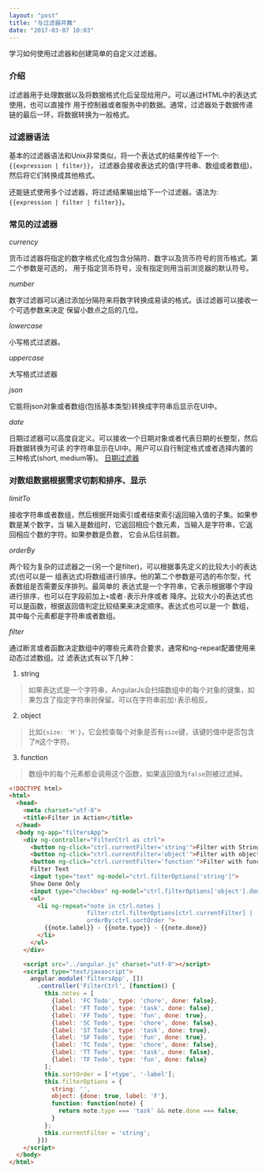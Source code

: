 ```yaml
---
layout: "post"
title: "与过滤器共舞"
date: "2017-03-07 10:03"
---
```


学习如何使用过滤器和创建简单的自定义过滤器。

<!-- more -->

### 介绍

过滤器用于处理数据以及将数据格式化后呈现给用户。可以通过HTML中的表达式使用，也可以直接作
用于控制器或者服务中的数据。通常，过滤器处于数据传递链的最后一环，将数据转换为一般格式。

### 过滤器语法

基本的过滤器语法和Unix非常类似，将一个表达式的结果传给下一个:`{{expression | filter}}`，
过滤器会接收表达式的值(字符串、数组或者数组)，然后将它们转换成其他格式。

还能链式使用多个过滤器，将过滤结果输出给下一个过滤器。语法为:`{{expression | filter | filter}}`。

### 常见的过滤器

*currency*

货币过滤器将指定的数字格式化成包含分隔符、数字以及货币符号的货币格式。第二个参数是可选的，
用于指定货币符号，没有指定则用当前浏览器的默认符号。

*number*

数字过滤器可以通过添加分隔符来将数字转换成易读的格式。该过滤器可以接收一个可选参数来决定
保留小数点之后的几位。

*lowercase*

小写格式过滤器。

*uppercase*

大写格式过滤器

*json*

它能将json对象或者数组(包括基本类型)转换成字符串后显示在UI中。

*date*

日期过滤器可以高度自定义。可以接收一个日期对象或者代表日期的长整型，然后将数据转换为可读
的字符串显示在UI中。用户可以自行制定格式或者选择内置的三种格式(short, medium等)。
[日期过滤器](https://docs.angularjs.org/api/ng/filter/date)

### 对数组数据根据需求切割和排序、显示

*limitTo*

接收字符串或者数组，然后根据开始索引或者结束索引返回输入值的子集。如果参数是某个数字，当
输入是数组时，它返回相应个数元素，当输入是字符串，它返回相应个数的字符。如果参数是负数，
它会从后往前数。

*orderBy*

两个较为复杂的过滤器之一(另一个是filter)，可以根据事先定义的比较大小的表达式(也可以是一
组表达式)将数组进行排序。他的第二个参数是可选的布尔型，代表数组是否需要反序排列。最简单的
表达式是一个字符串，它表示根据哪个字段进行排序，也可以在字段前加上`+`或者`-`表示升序或者
降序。比较大小的表达式也可以是函数，根据返回值判定比较结果来决定顺序。表达式也可以是一个
数组，其中每个元素都是字符串或者数组。


*filter*

通过断言或者函数决定数组中的哪些元素符合要求，通常和ng-repeat配置使用来动态过滤数组。过
滤表达式有以下几种：
1. string
> 如果表达式是一个字符串，AngularJs会扫描数组中的每个对象的键集，如果包含了指定字符串则保留。可以在字符串前加`!`表示相反。

2. object
> 比如`{size: 'M'}`，它会检查每个对象是否有`size`键，该键的值中是否包含了`M`这个字符。

3. function
> 数组中的每个元素都会调用这个函数，如果返回值为`false`则被过滤掉。

```html
<!DOCTYPE html>
<html>
  <head>
    <meta charset="utf-8">
    <title>Filter in Action</title>
  </head>
  <body ng-app="filtersApp">
    <div ng-controller="FilterCtrl as ctrl">
      <button ng-click="ctrl.currentFilter='string'">Filter with String</button>
      <button ng-click="ctrl.currentFilter='object'">Filter with object</button>
      <button ng-click="ctrl.currentFilter='function'">Filter with function</button>
      Filter Text
      <input type="text" ng-model="ctrl.filterOptions['string']">
      Show Done Only
      <input type="checkbox" ng-model="ctrl.filterOptions['object'].done">
      <ul>
        <li ng-repeat="note in ctrl.notes |
                      filter:ctrl.filterOptions[ctrl.currentFilter] |
                      orderBy:ctrl.sortOrder ">
          {{note.label}} - {{note.type}} - {{note.done}}
        </li>
      </ul>
    </div>

    <script src="../angular.js" charset="utf-8"></script>
    <script type="text/javascript">
      angular.module('filtersApp', [])
        .controller('FilterCtrl', [function() {
          this.notes = [
            {label: 'FC Todo', type: 'chore', done: false},
            {label: 'FT Todo', type: 'task', done: false},
            {label: 'FF Todo', type: 'fun', done: true},
            {label: 'SC Todo', type: 'chore', done: false},
            {label: 'ST Todo', type: 'task', done: true},
            {label: 'SF Todo', type: 'fun', done: true},
            {label: 'TC Todo', type: 'chore', done: false},
            {label: 'TT Todo', type: 'task', done: false},
            {label: 'TF Todo', type: 'fun', done: false}
          ];
          this.sortOrder = ['+type', '-label'];
          this.filterOptions = {
            string: '',
            object: {done: true, label: 'F'},
            function: function(note) {
              return note.type === 'task' && note.done === false;
            }
          };
          this.currentFilter = 'string';
        }])
    </script>
  </body>
</html>
```
